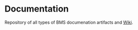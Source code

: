 # Documentation

Repository of all types of BMS documenation artifacts and [Wiki](https://github.com/digitalabs/Documentation/wiki).
